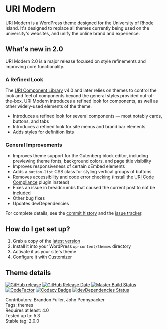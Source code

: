 # URI Modern

URI Modern is a WordPress theme designed for the University of Rhode Island. It's designed to replace all themes currently being used on the university's websites, and unify the online brand and experience.

## What's new in 2.0

URI Modern 2.0 is a major release focused on style refinements and improving core functionality.

### A Refined Look

The [URI Component Library](https://github.com/uriweb/uri-component-library) v4.0 and later relies on themes to control the look and feel of components beyond the general styles provided out-of-the-box.  URI Modern introduces a refined look for components, as well as other widely-used elements of the theme.

* Introduces a refined look for several components &mdash; most notably cards, buttons, and tabs
* Introduces a refined look for site menus and brand bar elements
* Adds styles for definition lists

### General Improvements

* Improves theme support for the Gutenberg block editor, including previewing theme fonts, background colors, and page title visibility
* Improves responsiveness of certain oEmbed elements
* Adds a `button-list` CSS class for styling vertical groups of buttons
* Removes accessibility and code error checking (install the [URI Code Compliance](https://github.com/uriweb/uri-code-compliance) plugin instead)
* Fixes an issue in breadcrumbs that caused the current post to not be included
* Other bug fixes
* Updates devDependencies

For complete details, see the [commit history](https://github.com/uriweb/uri-modern/pull/179/commits) and the [issue tracker](https://github.com/uriweb/uri-modern/issues).

## How do I get set up?

1. Grab a copy of the [latest version](https://github.com/uriweb/uri-modern/releases/latest)
2. Install it into your WordPress `wp-content/themes` directory
3. Activate it as your site's theme
4. Configure it with Customizer

## Theme details

[![GitHub release](https://img.shields.io/github/release/uriweb/uri-modern.svg)](https://github.com/uriweb/uri-modern/releases/latest)
[![GitHub Release Date](https://img.shields.io/github/release-date/uriweb/uri-modern.svg)](https://github.com/uriweb/uri-modern/releases/latest)
[![Master Build Status](https://travis-ci.org/uriweb/uri-modern.svg?branch=master "Master build status")](https://travis-ci.org/uriweb/uri-modern)
[![CodeFactor](https://www.codefactor.io/repository/github/uriweb/uri-modern/badge/master)](https://www.codefactor.io/repository/github/uriweb/uri-modern/overview/master)
[![Codacy Badge](https://img.shields.io/codacy/grade/cc0b943ef637481b87d3b17ff9f5b1c0.svg)](https://www.codacy.com/app/uriweb/uri-modern?utm_source=github.com&amp;utm_medium=referral&amp;utm_content=uriweb/uri-modern&amp;utm_campaign=Badge_Grade)
[![devDependencies Status](https://david-dm.org/uriweb/uri-modern/dev-status.svg "devDependencies status")](https://david-dm.org/uriweb/uri-modern?type=dev)

Contributors: Brandon Fuller, John Pennypacker  
Tags: themes  
Requires at least: 4.0  
Tested up to: 5.3  
Stable tag: 2.0.0  
